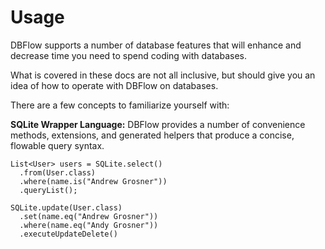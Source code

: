 # Usage

DBFlow supports a number of database features that will enhance and decrease time you need to spend coding with databases.

What is covered in these docs are not all inclusive, but should give you an idea of how to operate with DBFlow on databases.



There are a few concepts to familiarize yourself with:

**SQLite Wrapper Language:** DBFlow provides a number of convenience methods, extensions, and generated helpers that produce a concise, flowable query syntax.

```
List<User> users = SQLite.select()
  .from(User.class)
  .where(name.is("Andrew Grosner"))
  .queryList();

SQLite.update(User.class)
  .set(name.eq("Andrew Grosner"))
  .where(name.eq("Andy Grosner"))
  .executeUpdateDelete()
```



